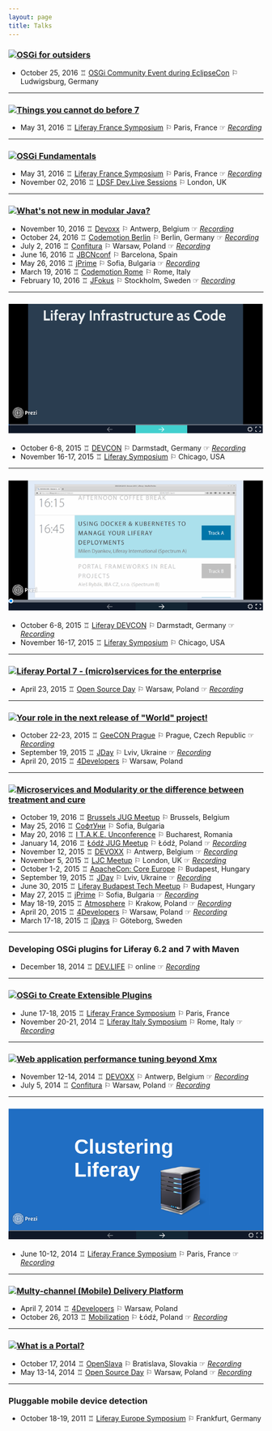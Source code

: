 ```yaml
---
layout: page
title: Talks
---
```


### [![OSGi for outsiders](http://image.slidesharecdn.com/osgi4outsiders-161107113109/95/osgi-for-outsiders-1-638.jpg?cb=1478518411)](http://www.slideshare.net/MilenDyankov1/osgi-for-outsiders)
 - October 25, 2016 ♖ [OSGi Community Event during EclipseCon](https://www.eclipsecon.org/europe2016/) ⚐ Ludwigsburg, Germany

---

### [![Things you cannot do before 7](http://image.slidesharecdn.com/thingsyoucannotdobefore7-160602223521/95/things-you-cannotdobefore7-1-638.jpg?cb=1464907575)](http://www.slideshare.net/MilenDyankov1/things-you-cannotdobefore7)
 - May 31, 2016 ♖ [Liferay France Symposium](https://www.liferay.com/en/web/france2015) ⚐ Paris, France ☞ *[Recording](https://www.youtube.com/watch?v=nAit8wRdcrc&index=1)*

---

### [![OSGi Fundamentals](http://image.slidesharecdn.com/osgifundamentals-160602222652/95/osgi-fundamentals-1-638.jpg?cb=1464907267)](http://www.slideshare.net/MilenDyankov1/osgi-fundamentals)
 - May 31, 2016 ♖ [Liferay France Symposium](https://www.liferay.com/en/web/france2015) ⚐ Paris, France ☞ *[Recording](https://www.youtube.com/watch?v=R-VeJLp6pVA)*
 - November 02, 2016 ♖ [LDSF Dev.Live Sessions](https://www.eventbrite.com/e/devlive-sessions-2016-registration-23823597020#) ⚐ London, UK

---

### [![What's not new in modular Java?](http://image.slidesharecdn.com/notnewinmodularjava-160210170221/95/whats-not-new-in-modular-java-1-638.jpg?cb=1458384921)](http://www.slideshare.net/MilenDyankov1/whats-not-new-in-modular-java)
 - November 10, 2016 ♖ [Devoxx](https://devoxx.be/) ⚐ Antwerp, Belgium ☞ *[Recording](https://www.youtube.com/watch?v=gHk_XxRKNiw)*
 - October 24, 2016 ♖ [Codemotion Berlin](http://berlin2016.codemotionworld.com/) ⚐ Berlin, Germany ☞ *[Recording](https://www.voicerepublic.com/talks/what-s-not-new-in-modular-java)*
 - July 2, 2016 ♖ [Confitura](http://2016.confitura.pl) ⚐ Warsaw, Poland ☞ *[Recording](https://www.youtube.com/watch?v=VsYL9EezaW4)*
 - June 16, 2016 ♖ [JBCNconf](http://www.jbcnconf.com/2016) ⚐ Barcelona, Spain
 - May 26, 2016 ♖ [jPrime](http://jprime.io/) ⚐ Sofia, Bulgaria ☞ *[Recording](https://www.youtube.com/watch?v=NKS5VU_r7Bo)*
 - March 19, 2016 ♖ [Codemotion Rome](http://rome2016.codemotionworld.com) ⚐ Rome, Italy
 - February 10, 2016 ♖ [JFokus](http://www.jfokus.se/) ⚐ Stockholm, Sweden ☞ *[Recording](https://www.youtube.com/watch?v=ImRznovfJuM)*

---

### [![Liferay infrastructure as code](/assets/talks/infrastructure_as_code.png)](https://prezi.com/epuaqzlkns9b/liferay-infrastructure-as-code/)
 - October 6-8, 2015 ♖ [DEVCON](https://liferay.com/devcon2015) ⚐ Darmstadt, Germany ☞ *[Recording](https://www.youtube.com/watch?v=IjBEragveVw)*
 - November 16-17, 2015 ♖ [Liferay Symposium](https://liferay.com/northamerica2015) ⚐ Chicago, USA

---

### [![Using Docker & Kubernetes to mange your Liferay deployments](/assets/talks/docker_kubernetes_liferay.png)](https://prezi.com/2cjip6hn6yvw/using-docker-kubernetes-to-manage-liferay-deployments/)
 - October 6-8, 2015 ♖ [Liferay DEVCON](https://liferay.com/devcon2015) ⚐ Darmstadt, Germany ☞ *[Recording](https://www.youtube.com/watch?v=oelIjNK2a9s)*
 - November 16-17, 2015 ♖ [Liferay Symposium](https://liferay.com/northamerica2015) ⚐ Chicago, USA

---

### [![Liferay Portal 7 - (micro)services for the enterprise](https://image.slidesharecdn.com/liferay7-microservices4enterprise-150424054139-conversion-gate01/95/liferay-7-microservices-for-the-enterprise-1-638.jpg)](http://www.slideshare.net/MilenDyankov1/liferay7-microservices4enterprise)
 - April 23, 2015 ♖ [Open Source Day](http://opensourceday.pl/) ⚐ Warsaw, Poland ☞ *[Recording](https://www.youtube.com/watch?v=5V_yP5YVIc4)*

---

### [![Your role in the next release of "World" project!](https://image.slidesharecdn.com/yourroleintheworldproject-150421025708-conversion-gate01/95/your-role-in-the-next-release-of-world-project-1-638.jpg)](http://www.slideshare.net/MilenDyankov1/your-role-intheworldproject)
 - October 22-23, 2015 ♖ [GeeCON Prague](http://2015.geecon.cz/) ⚐ Prague, Czech Republic ☞ *[Recording](https://vimeo.com/146805999)*
 - September 19, 2015 ♖ [JDay](http://www.jday.com.ua/) ⚐ Lviv, Ukraine ☞ *[Recording](https://www.youtube.com/watch?v=MudSAQr-b-I)*
 - April 20, 2015 ♖ [4Developers](http://4developers.org.pl/) ⚐ Warsaw, Poland

---

### [![Microservices and Modularity or the difference between treatment and cure](https://image.slidesharecdn.com/microservicesandmodularity-150318082308-conversion-gate01/95/microservices-and-modularity-or-the-difference-between-treatment-and-cure-1-638.jpg?cb=1426667297)](http://www.slideshare.net/MilenDyankov1/microservices-and-modularity)
 - October 19, 2016 ♖ [Brussels JUG Meetup](https://www.meetup.com/BruJUG/events/234421071/) ⚐ Brussels, Belgium
 - May 25, 2016 ♖ [СофтУни](https://softuni.bg/trainings/1388/microservices-and-modularity) ⚐ Sofia, Bulgaria
 - May 20, 2016 ♖ [I T.A.K.E. Unconference](http://itakeunconf.com/) ⚐ Bucharest, Romania
 - January 14, 2016 ♖ [Łódź JUG Meetup](https://www.meetup.com/Java-User-Group-Lodz/events/227132299/) ⚐ Łódź, Poland ☞ *[Recording](https://www.youtube.com/watch?v=gzAsmQQM0Bs)*
 - November 12, 2015 ♖ [DEVOXX](http://www.devoxx.be/) ⚐ Antwerp, Belgium ☞ *[Recording](https://www.youtube.com/watch?v=O77777Zy_HE)*
 - November 5, 2015 ♖ [LJC Meetup](http://www.meetup.com/Londonjavacommunity/) ⚐ London, UK ☞ *[Recording](https://skillsmatter.com/skillscasts/6985-microservices-and-modularity-or-the-difference-between-treatment-and-cure)*
 - October 1-2, 2015 ♖ [ApacheCon: Core Europe](http://events.linuxfoundation.org/events/apachecon-core-europe) ⚐ Budapest, Hungary
 - September 19, 2015 ♖ [JDay](http://www.jday.com.ua/) ⚐ Lviv, Ukraine ☞ *[Recording](https://www.youtube.com/watch?v=nTAaU4v-pl4)*
 - June 30, 2015 ♖ [Liferay Budapest Tech Meetup](http://www.meetup.com/Liferay-Budapest-Tech-Meetup/events/222957142/) ⚐ Budapest, Hungary
 - May 27, 2015 ♖ [jPrime](http://jprime.io/) ⚐ Sofia, Bulgaria ☞ *[Recording](https://www.youtube.com/watch?v=rK2serMZXoo)*
 - May 18-19, 2015 ♖ [Atmosphere](http://atmosphere-conference.com/) ⚐ Krakow, Poland ☞ *[Recording](https://www.youtube.com/watch?v=Ad5aajcbuKE)*
 - April 20, 2015 ♖ [4Developers](http://4developers.org.pl/) ⚐ Warsaw, Poland ☞ *[Recording](https://www.youtube.com/watch?v=_3L5raKY6hA)*
 - March 17-18, 2015 ♖ [jDays](http://www.jdays.se/) ⚐ Göteborg, Sweden

---

### Developing OSGi plugins for Liferay 6.2 and 7 with Maven
 - December 18, 2014 ♖ [DEV.LIFE](https://www.liferay.com/community/dev.life/home) ⚐ online ☞ *[Recording](https://www.youtube.com/watch?v=k2qxh7FzfH8)*

---

### [![OSGi to Create Extensible Plugins](https://image.slidesharecdn.com/extensibleplugins-150626192912-lva1-app6892/95/leveraging-osgi-to-create-extensible-plugins-for-liferay-62-1-638.jpg)](http://www.slideshare.net/MilenDyankov1/extensible-plugins)
 - June 17-18, 2015 ♖ [Liferay France Symposium](https://www.liferay.com/en/web/france2015) ⚐ Paris, France
 - November 20-21, 2014 ♖ [Liferay Italy Symposium](https://www.liferay.com/web/italy2014/) ⚐ Rome, Italy ☞ *[Recording](https://www.youtube.com/watch?v=6WQNDm8780o#t=16)*

---

### [![Web application performance tuning beyond Xmx](https://image.slidesharecdn.com/webappperformance-140707140346-phpapp01/95/web-application-performance-tuning-beyond-xmx-1-638.jpg?cb=1416054360)](http://www.slideshare.net/MilenDyankov1/webapp-performance)
 - November 12-14, 2014 ♖ [DEVOXX](http://www.devoxx.be/) ⚐ Antwerp, Belgium ☞ *[Recording](https://www.youtube.com/watch?v=uW9kSCU9jCg)*
 - July 5, 2014 ♖ [Confitura](http://2014.confitura.pl/) ⚐ Warsaw, Poland ☞ *[Recording](https://www.youtube.com/watch?v=QKH1kJmjc78)*

---

### [![Clustering Liferay](/assets/talks/clustering_liferay.png)](https://prezi.com/4gjbivklbaet/clustering-liferay/)
 - June 10-12, 2014 ♖ [Liferay France Symposium](http://www.liferay.com/france2014) ⚐ Paris, France ☞ *[Recording](https://www.youtube.com/watch?v=JtV4_n5pXGE)*

---

### [![Multy-channel (Mobile) Delivery Platform](https://image.slidesharecdn.com/liferay-mobile-delivery-platform-final-131028045000-phpapp02/95/liferay-multichannel-mobile-delivery-platform-1-638.jpg)](http://www.slideshare.net/MilenDyankov1/liferay-mobile-delivery-platform)
 - April 7, 2014 ♖ [4Developers](http://2014.4developers.org.pl/pl/) ⚐ Warsaw, Poland
 - October 26, 2013 ♖ [Mobilization](http://2013.mobilization.pl/agenda/) ⚐ Łódź, Poland ☞ *[Recording](https://www.youtube.com/watch?v=YPtE59698WY)*

---

### [![What is a Portal?](https://image.slidesharecdn.com/whatisaportal-130613080216-phpapp02/95/what-is-a-portal-1-638.jpg)](http://www.slideshare.net/MilenDyankov1/what-is-a-portal-22918061)
 - October 17, 2014 ♖ [OpenSlava](http://www.openslava.sk/2014/) ⚐ Bratislava, Slovakia ☞ *[Recording](https://www.youtube.com/watch?v=lGpapQMJmZY)*
 - May 13-14, 2014 ♖ [Open Source Day](http://opensourceday.pl/) ⚐ Warsaw, Poland ☞ *[Recording](https://www.youtube.com/watch?v=I0SsEQNgjdw)*

---

### Pluggable mobile device detection
 - October 18-19, 2011 ♖ [Liferay Europe Symposium](https://www.liferay.com/events/liferay-symposiums/europe-2011) ⚐ Frankfurt, Germany
